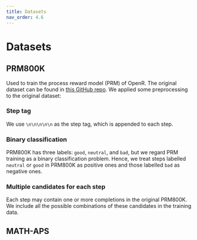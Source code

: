 ```yaml
---
title: Datasets
nav_order: 4.6
---
```


# Datasets

## PRM800K

Used to train the process reward model (PRM) of OpenR. The original dataset can be found in [this
GitHub repo](https://github.com/openai/prm800k). We applied some preprocessing to the original
dataset:

### Step tag

We use `\n\n\n\n\n` as the step tag, which is appended to each step.

### Binary classification

PRM800K has three labels: `good`, `neutral`, and `bad`, but we regard PRM training as a binary
classification problem. Hence, we treat steps labelled `neutral` or `good` in PRM800K as positive
ones and those labelled `bad` as negative ones.

### Multiple candidates for each step

Each step may contain one or more completions in the original PRM800K. We include all the possible
combinations of these candidates in the training data.

## MATH-APS
